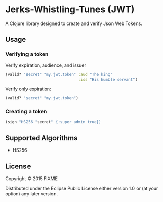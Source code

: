 # Jerks-Whistling-Tunes (JWT)

A Clojure library designed to create and verify Json Web Tokens.

## Usage

### Verifying a token

Verify expiration, audience, and issuer
```clojure
(valid? "secret" "my.jwt.token" :aud "The king" 
                                :iss "His humble servant")
```

Verify only expiration:
```clojure
(valid? "secret" "my.jwt.token")
```

### Creating a token

```clojure
(sign "HS256 "secret" {:super_admin true})
```

## Supported Algorithms

* HS256

## License

Copyright © 2015 FIXME

Distributed under the Eclipse Public License either version 1.0 or (at
your option) any later version.
